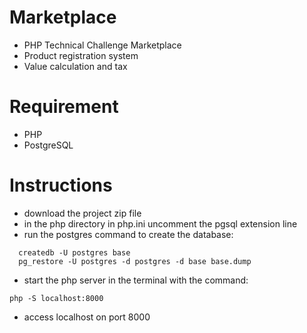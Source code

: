 # Marketplace
  - PHP Technical Challenge Marketplace
  - Product registration system
  - Value calculation and tax
# Requirement
  - PHP
  - PostgreSQL
# Instructions
  - download the project zip file
  - in the php directory in php.ini uncomment the pgsql extension line
  - run the postgres command to create the database:
``` 
  createdb -U postgres base
  pg_restore -U postgres -d postgres -d base base.dump
```  
  - start the php server in the terminal with the command:
 ```
php -S localhost:8000
```
  - access localhost on port 8000
